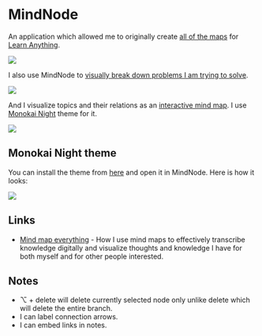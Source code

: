 # MindNode

An application which allowed me to originally create [all of the maps](https://www.dropbox.com/sh/df7lxpsizx0ukd7/AAAUZzX55vnfZMqTRuhzJbWwa?dl=0) for [Learn Anything](https://learn-anything.xyz).

![](https://raw.githubusercontent.com/learn-anything/2017-release/master/media/header.png)

I also use MindNode to [visually break down problems I am trying to solve](../../research/solving-problems.md).

![](https://i.imgur.com/qHAJdYk.png)

And I visualize topics and their relations as an [interactive mind map](https://my.mindnode.com/fFxApNMuV2GmAzkBYxcD5quSFBM5wevdSMcRTz7H#1464.4,-1059.5,0). I use [Monokai Night](https://github.com/nikitavoloboev/my-mac-os/tree/master/mindnode) theme for it.

![](https://i.imgur.com/Y7rqrKt.png)

## Monokai Night theme

You can install the theme from [here](https://www.dropbox.com/s/3koghcww8z3bxxp/Monokai%20Night.mindnodetheme?dl=1) and open it in MindNode. Here is how it looks:

![](https://i.imgur.com/Y7rqrKt.png)

## Links

* [Mind map everything](https://medium.com/@nikitavoloboev/mind-map-everything-d27670f70739) - How I use mind maps to effectively transcribe knowledge digitally and visualize thoughts and knowledge I have for both myself and for other people interested.

## Notes

* ⌥ + delete will delete currently selected node only unlike delete which will delete the entire branch.
* I can label connection arrows.
* I can embed links in notes.

